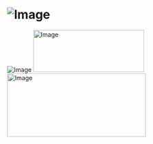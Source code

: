 
# ![Image](https://github.com/user-attachments/assets/e9f75001-ed27-4534-8e2c-286a7fc0b1f8)
![Image](https://github.com/user-attachments/assets/f4990cec-57bc-4dc5-bcff-4e23e35524e1)
<img width="258" height="98" alt="Image" src="https://github.com/user-attachments/assets/1d41eb25-837c-45bb-8632-317164e99b81" />
<img width="323" height="148" alt="Image" src="https://github.com/user-attachments/assets/d853fe53-d55a-4ed4-a188-e33bba4df38e" />
